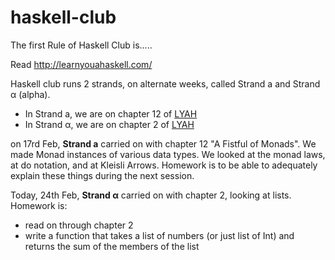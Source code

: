 haskell-club
============

The first Rule of Haskell Club is.....

Read http://learnyouahaskell.com/

Haskell club runs 2 strands, on alternate weeks, called Strand a and Strand α (alpha).  
 - In Strand a, we are on chapter 12 of [LYAH](http://learnyouahaskell.com/)
 - In Strand α, we are on chapter 2 of [LYAH](http://learnyouahaskell.com/)

on 17rd Feb, **Strand a** carried on with chapter 12 "A Fistful of Monads".  We made Monad instances of various data types.  We looked at the monad laws, at do notation, and at Kleisli Arrows.  Homework is to be able to adequately explain these things during the next session.

Today, 24th Feb, **Strand α** carried on with chapter 2, looking at lists. Homework is:
  - read on through chapter 2
  - write a function that takes a list of numbers (or just list of Int) and returns the sum of the members of the list



